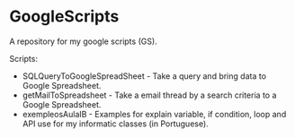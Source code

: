 GoogleScripts
=============

A repository for my google scripts (GS).

Scripts:
* SQLQueryToGoogleSpreadSheet - Take a query and bring data to Google Spreadsheet.
* getMailToSpreadsheet - Take a email thread by a search criteria to a Google Spreadsheet.
* exempleosAulaIB - Examples for explain variable, if condition, loop and API use for my informatic classes (in Portuguese).
